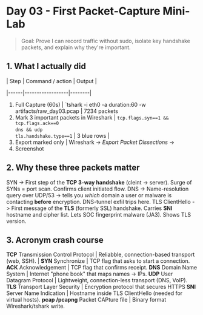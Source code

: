 # Day 03 - First Packet-Capture Mini-Lab

> Goal: Prove I can record traffic without sudo, isolate key handshake packets, and explain why they're important.

## 1. What I actually did

| Step | Command / action | Output |

|------|------------------|--------|

1. Full Capture (60s) | `tshark -i eth0 -a duration:60 -w artifacts/raw_day03.pcap | 7234 packets
2. Mark 3 important packets in Wireshark | `tcp.flags.syn==1 && tcp.flags.ack==0` <br> `dns && udp` <br> `tls.handshake.type==1` | 3 blue rows |
3. Export marked only | Wireshark -> *Export Packet Dissections* -> 
4. Screenshot


## 2. Why these three packets matter

SYN -> First step of the **TCP 3-way handshake** (cleint -> server). Surge of SYNs = port scan. Confirms client initiated flow.
DNS -> Name-resolution query over UDP/53 -> tells you *which* domain a user or malware is contacting **before** encryption. DNS-tunnel exfil trips here.
TLS ClientHello -> First message of the **TLS** (formerly SSL) handshake. Carries **SNI** hostname and cipher list. Lets SOC fingerprint malware (JA3). Shows TLS version.

## 3. Acronym crash course

**TCP** Transmission Control Protocol | Reliabble, connection-based transport (web, SSH). |
**SYN** Synchronize | TCP flag that asks to start a connection.
**ACK** Acknowledgement | TCP flag that confirms receipt.
**DNS** Domain Name System | Internet "phone book" that maps names -> IPs.
**UDP** User Datagram Protocol | Lightweight, connection-less transport (DNS, VoIP).
**TLS** Transport Layer Security | Encryption protocol that secures HTTPS 
**SNI** Server Name Indication | Hostname inside TLS ClientHello (needed for virtual hosts).
**pcap /pcapng** Packet CAPture file | Binary format Wireshark/tshark write.


